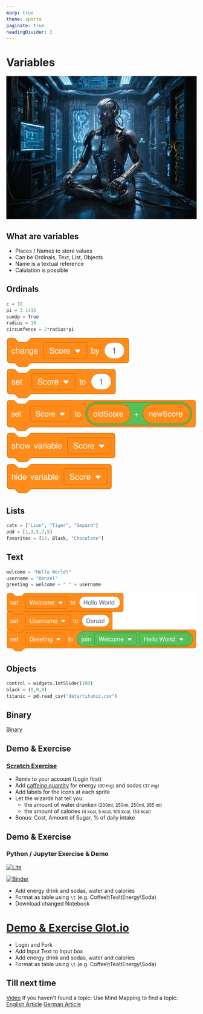 ```yaml
---
marp: true
theme: sparta
paginate: true
headingDivider: 2
---
```

<!-- _paginate: skip -->
<!-- _class: title -->
# Variables
![bg left:40%](../img/robot6.jpg)

## What are variables

* Places / Names to store values
* Can be Ordinals, Text, List, Objects
* Name is a textual reference
* Calulation is possible

## Ordinals

```python
c = 10
pi = 3.1415
sunUp = True
radius = 10
circumfence = 2*radius*pi
```

![](../img/scratch/variables/change.svg)
![](../img/scratch/variables/set.svg)
![](../img/scratch/variables/setWithCalculation.svg)
![](../img/scratch/variables/show.svg)
![](../img/scratch/variables/hide.svg)

## Lists
```python
cats = ["Lion", "Tiger", "Gepard"]
odd = [1,3,5,7,9]
favorites = [13, Black, "Chocolate"]
```
## Text
```python
welcome = "Hello World!"
username = "Denzel"
greeting = welcome + " " + username
```
![](../img/scratch/variables/textExample.svg)
## Objects
```python
control = widgets.IntSlider(100)
black = (0,0,0)
titanic = pd.read_csv("data/titanic.csv")
```
## Binary
[Binary](https://sethideclercq.com/tools/binaryvisualiser.html)
## Demo & Exercise
### [Scratch Exercise](https://scratch.mit.edu/projects/1086026680/)

* Remix to your account (Login first)
* Add [caffeine quantity](https://www.eufic.org/en/healthy-living/article/caffeine-levels-in-different-foods-and-drinks) for energy <small>(80 mg)</small> and sodas <small>(37 mg)</small>
* Add labels for the icons at each sprite
* Let the wizards hat tell you: 
    * the amount of water drunken <small>(200ml, 250ml, 250ml, 355 ml)</small>
    * the amount of calories <small>(4 kcal, 5 kcal, 105 kcal, 153 kcal)</small>
* Bonus: Cost, Amount of Sugar, % of daily intake

## Demo & Exercise
### Python / Jupyter Exercise & Demo

[![Lite](https://pypi-camo.freetls.fastly.net/4946a95afc1514558f07534b4cd78824d41d6e20/68747470733a2f2f6a7570797465726c6974652e727466642e696f2f656e2f6c61746573742f5f7374617469632f62616467652e737667)](https://oliverdenzelhfu.github.io/Programming/lite/notebooks/index.html?path=Variables.ipynb)

[![Binder](https://mybinder.org/badge_logo.svg)](https://mybinder.org/v2/gh/OliverDenzelHFU/Programming/06d20b395168c9750f7cee1e2ab70e477752a42a?urlpath=lab%2Ftree%2F3-Variables%2FVariables.ipynb)

* Add energy drink and sodas, water and calories
* Format as table using `\t` (e.g. Coffee\tTea\tEnergy\Soda)
* Download changed Notebook

# [Demo & Exercise Glot.io](https://glot.io/snippets/h15viox8ry)
* Login and Fork
* Add Input Text to Input box
* Add energy drink and sodas, water and calories
* Format as table using `\t` (e.g. Coffee\tTea\tEnergy\Soda)

## Till next time

[Video](https://www.youtube.com/watch?v=f4KOjWS_KZs)
If you haven't found a topic:
Use Mind Mapping to find a topic:
[English Article](https://www.mindmapping.com/mind-map)
[German Article](https://www.ideenfindung.de/Mind-Mapping-Kreativitätstechnik-Brainstorming-Ideenfindung.html)
